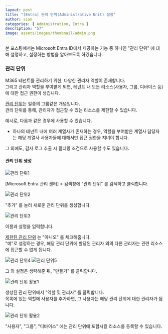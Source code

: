```yaml
---
layout: post
title: "[Entra] 관리 단위(Administrative Unit) 설정"
author: sion
categories: [ Administration, Entra ]
description: "57"
image: assets/images/thumbnail/admin.png
---
```


본 포스팅에서는 Microsoft Entra ID에서 제공하는 기능 중 하나인 "관리 단위" 에 대해 설명하고, 설정하는 방법을 알아보도록 하겠습니다.  

### 관리 단위

M365 테넌트를 관리하기 위한, 다양한 관리자 역할이 존재합니다.  
그리고 관리자 역할을 부여받게 되면, 테넌트 내 모든 리소스(사용자, 그룹, 디바이스 등)에 대한 접근 권한이 생깁니다.  

[관리 단위][1]는 일종의 그룹같은 개념입니다.  
관리 단위를 통해, 관리자가 접근할 수 있는 리소스를 제한할 수 있습니다.  

예시로, 다음과 같은 경우에 사용할 수 있습니다.  
- 하나의 테넌트 내에 여러 계열사가 존재하는 경우, 역할을 부여받은 계열사 담당자는 해당 계열사 사용자들에 대해서만 접근 권한을 지녀야 합니다.  

그 외에도, 감사 로그 추출 시 필터링 조건으로 사용할 수도 있습니다.  


#### 관리 단위 생성

<img src="{{site.baseurl}}/assets/images/57/1.PNG" title="관리 단위1">  

[Microsoft Entra 관리 센터] > 검색창에 "관리 단위" 를 검색하고 클릭합니다.  

<img src="{{site.baseurl}}/assets/images/57/2.PNG" title="관리 단위2">  

"추가" 를 눌러 새로운 관리 단위를 생성합니다.  

<img src="{{site.baseurl}}/assets/images/57/3.PNG" title="관리 단위3">  

이름과 설명을 입력합니다.  

[제한된 관리 단위][2] 는 "아니오" 를 체크해줍니다.  
"예"로 설정하는 경우, 해당 관리 단위에 할당된 관리자 외의 다른 관리자는 관련 리소스에 접근할 수 없게 됩니다.  

<img src="{{site.baseurl}}/assets/images/57/4.PNG" title="관리 단위4">  

<img src="{{site.baseurl}}/assets/images/57/5.PNG" title="관리 단위5">  

그 외 설정은 생략해준 뒤, "만들기" 를 클릭합니다.  

<img src="{{site.baseurl}}/assets/images/57/6.PNG" title="관리 단위 활용1">  

생성된 관리 단위에서 "역할 및 관리자" 를 클릭합니다.  
목록에 있는 역할에 사용자를 추가하면, 그 사용자는 해당 관리 단위에 대한 관리자가 됩니다.  

<img src="{{site.baseurl}}/assets/images/57/7.PNG" title="관리 단위 활용2">  

"사용자", "그룹", "디바이스" 에는 관리 단위에 포함시킬 리소스를 등록할 수 있습니다.  

[1]: https://learn.microsoft.com/en-us/entra/identity/role-based-access-control/admin-units-assign-roles
[2]: https://learn.microsoft.com/en-us/entra/identity/role-based-access-control/admin-units-restricted-management